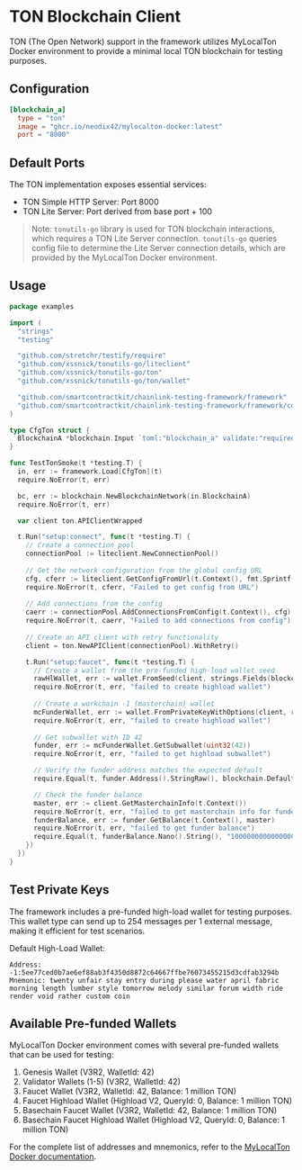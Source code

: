 # TON Blockchain Client

TON (The Open Network) support in the framework utilizes MyLocalTon Docker environment to provide a minimal local TON blockchain for testing purposes.

## Configuration

```toml
[blockchain_a]
  type = "ton"
  image = "ghcr.io/neodix42/mylocalton-docker:latest"
  port = "8000"
```

## Default Ports

The TON implementation exposes essential services:

* TON Simple HTTP Server: Port 8000
* TON Lite Server: Port derived from base port + 100

> Note: `tonutils-go` library is used for TON blockchain interactions, which requires a TON Lite Server connection. `tonutils-go` queries config file to determine the Lite Server connection details, which are provided by the MyLocalTon Docker environment.

## Usage

```go
package examples

import (
  "strings"
  "testing"

  "github.com/stretchr/testify/require"
  "github.com/xssnick/tonutils-go/liteclient"
  "github.com/xssnick/tonutils-go/ton"
  "github.com/xssnick/tonutils-go/ton/wallet"

  "github.com/smartcontractkit/chainlink-testing-framework/framework"
  "github.com/smartcontractkit/chainlink-testing-framework/framework/components/blockchain"
)

type CfgTon struct {
  BlockchainA *blockchain.Input `toml:"blockchain_a" validate:"required"`
}

func TestTonSmoke(t *testing.T) {
  in, err := framework.Load[CfgTon](t)
  require.NoError(t, err)

  bc, err := blockchain.NewBlockchainNetwork(in.BlockchainA)
  require.NoError(t, err)

  var client ton.APIClientWrapped

  t.Run("setup:connect", func(t *testing.T) {
    // Create a connection pool
    connectionPool := liteclient.NewConnectionPool()
    
    // Get the network configuration from the global config URL
    cfg, cferr := liteclient.GetConfigFromUrl(t.Context(), fmt.Sprintf("http://%s/localhost.global.config.json", bc.Nodes[0].ExternalHTTPUrl))
    require.NoError(t, cferr, "Failed to get config from URL")
    
    // Add connections from the config
    caerr := connectionPool.AddConnectionsFromConfig(t.Context(), cfg)
    require.NoError(t, caerr, "Failed to add connections from config")
    
    // Create an API client with retry functionality
    client = ton.NewAPIClient(connectionPool).WithRetry()

    t.Run("setup:faucet", func(t *testing.T) {
      // Create a wallet from the pre-funded high-load wallet seed
      rawHlWallet, err := wallet.FromSeed(client, strings.Fields(blockchain.DefaultTonHlWalletMnemonic), wallet.HighloadV2Verified)
      require.NoError(t, err, "failed to create highload wallet")
   
      // Create a workchain -1 (masterchain) wallet
      mcFunderWallet, err := wallet.FromPrivateKeyWithOptions(client, rawHlWallet.PrivateKey(), wallet.HighloadV2Verified, wallet.WithWorkchain(-1))
      require.NoError(t, err, "failed to create highload wallet")
   
      // Get subwallet with ID 42
      funder, err := mcFunderWallet.GetSubwallet(uint32(42))
      require.NoError(t, err, "failed to get highload subwallet")

      // Verify the funder address matches the expected default
      require.Equal(t, funder.Address().StringRaw(), blockchain.DefaultTonHlWalletAddress, "funder address mismatch")

      // Check the funder balance
      master, err := client.GetMasterchainInfo(t.Context())
      require.NoError(t, err, "failed to get masterchain info for funder balance check")
      funderBalance, err := funder.GetBalance(t.Context(), master)
      require.NoError(t, err, "failed to get funder balance")
      require.Equal(t, funderBalance.Nano().String(), "1000000000000000", "funder balance mismatch")
    })
  })
}
```

## Test Private Keys

The framework includes a pre-funded high-load wallet for testing purposes. This wallet type can send up to 254 messages per 1 external message, making it efficient for test scenarios.

Default High-Load Wallet:

```shell
Address: -1:5ee77ced0b7ae6ef88ab3f4350d8872c64667ffbe76073455215d3cdfab3294b
Mnemonic: twenty unfair stay entry during please water april fabric morning length lumber style tomorrow melody similar forum width ride render void rather custom coin
```

## Available Pre-funded Wallets

MyLocalTon Docker environment comes with several pre-funded wallets that can be used for testing:

1. Genesis Wallet (V3R2, WalletId: 42)
2. Validator Wallets (1-5) (V3R2, WalletId: 42)
3. Faucet Wallet (V3R2, WalletId: 42, Balance: 1 million TON)
4. Faucet Highload Wallet (Highload V2, QueryId: 0, Balance: 1 million TON)
5. Basechain Faucet Wallet (V3R2, WalletId: 42, Balance: 1 million TON)
6. Basechain Faucet Highload Wallet (Highload V2, QueryId: 0, Balance: 1 million TON)

For the complete list of addresses and mnemonics, refer to the [MyLocalTon Docker documentation](https://github.com/neodix42/mylocalton-docker).
